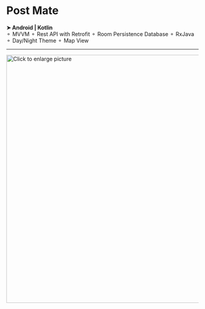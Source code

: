 # Post Mate 

**➤ Android |  Kotlin** <br/>
⚬ MVVM ⚬ Rest API with Retrofit ⚬ Room Persistence Database ⚬ RxJava ⚬ Day/Night Theme ⚬ Map View

---
<a href="https://drive.google.com/uc?export=view&id=1CJVHRze6T09EMSTQvmq0boTDbDQeqFyM"><img src="https://drive.google.com/uc?export=view&id=1CJVHRze6T09EMSTQvmq0boTDbDQeqFyM" style="width: 650px; max-width: 100%; height: auto" title="Click to enlarge picture" />

